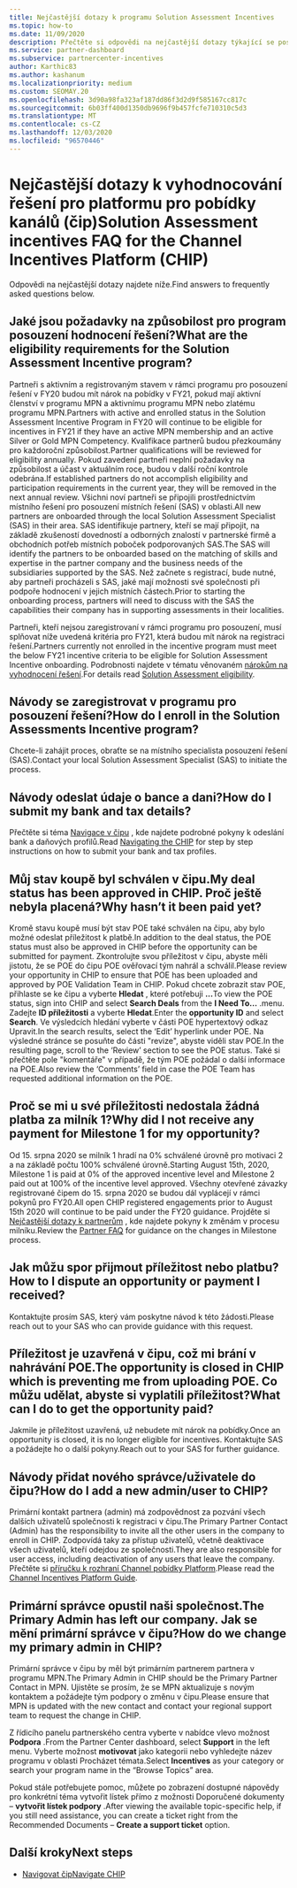 ```yaml
---
title: Nejčastější dotazy k programu Solution Assessment Incentives
ms.topic: how-to
ms.date: 11/09/2020
description: Přečtěte si odpovědi na nejčastější dotazy týkající se posouzení řešení v rozhraní Channel pobídek Platform (čip).
ms.service: partner-dashboard
ms.subservice: partnercenter-incentives
author: Karthic83
ms.author: kashanum
ms.localizationpriority: medium
ms.custom: SEOMAY.20
ms.openlocfilehash: 3d90a98fa323af187dd86f3d2d9f585167cc817c
ms.sourcegitcommit: 6b03ff400d1350db9696f9b457fcfe710310c5d3
ms.translationtype: MT
ms.contentlocale: cs-CZ
ms.lasthandoff: 12/03/2020
ms.locfileid: "96570446"
---
```

# <a name="solution-assessment-incentives-faq-for-the-channel-incentives-platform-chip"></a><span data-ttu-id="447c1-103">Nejčastější dotazy k vyhodnocování řešení pro platformu pro pobídky kanálů (čip)</span><span class="sxs-lookup"><span data-stu-id="447c1-103">Solution Assessment incentives FAQ for the Channel Incentives Platform (CHIP)</span></span> 

<span data-ttu-id="447c1-104">Odpovědi na nejčastější dotazy najdete níže.</span><span class="sxs-lookup"><span data-stu-id="447c1-104">Find answers to frequently asked questions below.</span></span>

## <a name="what-are-the-eligibility-requirements-for-the-solution-assessment-incentive-program"></a><span data-ttu-id="447c1-105">Jaké jsou požadavky na způsobilost pro program posouzení hodnocení řešení?</span><span class="sxs-lookup"><span data-stu-id="447c1-105">What are the eligibility requirements for the Solution Assessment Incentive program?</span></span>

<span data-ttu-id="447c1-106">Partneři s aktivním a registrovaným stavem v rámci programu pro posouzení řešení v FY20 budou mít nárok na pobídky v FY21, pokud mají aktivní členství v programu MPN a aktivnímu programu MPN nebo zlatému programu MPN.</span><span class="sxs-lookup"><span data-stu-id="447c1-106">Partners with active and enrolled status in the Solution Assessment Incentive Program in FY20 will continue to be eligible for incentives in FY21 if they have an active MPN membership and an active Silver or Gold MPN Competency.</span></span> <span data-ttu-id="447c1-107">Kvalifikace partnerů budou přezkoumány pro každoroční způsobilost.</span><span class="sxs-lookup"><span data-stu-id="447c1-107">Partner qualifications will be reviewed for eligibility annually.</span></span>  <span data-ttu-id="447c1-108">Pokud zavedení partneři neplní požadavky na způsobilost a účast v aktuálním roce, budou v další roční kontrole odebrána.</span><span class="sxs-lookup"><span data-stu-id="447c1-108">If established partners do not accomplish eligibility and participation requirements in the current year, they will be removed in the next annual review.</span></span>  <span data-ttu-id="447c1-109">Všichni noví partneři se připojili prostřednictvím místního řešení pro posouzení místních řešení (SAS) v oblasti.</span><span class="sxs-lookup"><span data-stu-id="447c1-109">All new partners are onboarded through the local Solution Assessment Specialist (SAS) in their area.</span></span>  <span data-ttu-id="447c1-110">SAS identifikuje partnery, kteří se mají připojit, na základě zkušeností dovedností a odborných znalostí v partnerské firmě a obchodních potřeb místních poboček podporovaných SAS.</span><span class="sxs-lookup"><span data-stu-id="447c1-110">The SAS will identify the partners to be onboarded based on the matching of skills and expertise in the partner company and the business needs of the subsidiaries supported by the SAS.</span></span>
<span data-ttu-id="447c1-111">Než začnete s registrací, bude nutné, aby partneři procházeli s SAS, jaké mají možnosti své společnosti při podpoře hodnocení v jejich místních částech.</span><span class="sxs-lookup"><span data-stu-id="447c1-111">Prior to starting the onboarding process, partners will need to discuss with the SAS the capabilities their company has in supporting assessments in their localities.</span></span> 

<span data-ttu-id="447c1-112">Partneři, kteří nejsou zaregistrovaní v rámci programu pro posouzení, musí splňovat níže uvedená kritéria pro FY21, která budou mít nárok na registraci řešení.</span><span class="sxs-lookup"><span data-stu-id="447c1-112">Partners currently not enrolled in the incentive program must meet the below FY21 incentive criteria to be eligible for Solution Assessment Incentive onboarding.</span></span> <span data-ttu-id="447c1-113">Podrobnosti najdete v tématu věnovaném [nárokům na vyhodnocení řešení](chip-solutions-assessment-eligible.md).</span><span class="sxs-lookup"><span data-stu-id="447c1-113">For details read [Solution Assessment eligibility](chip-solutions-assessment-eligible.md).</span></span>

## <a name="how-do-i-enroll-in-the-solution-assessments-incentive-program"></a><span data-ttu-id="447c1-114">Návody se zaregistrovat v programu pro posouzení řešení?</span><span class="sxs-lookup"><span data-stu-id="447c1-114">How do I enroll in the Solution Assessments Incentive program?</span></span>

<span data-ttu-id="447c1-115">Chcete-li zahájit proces, obraťte se na místního specialista posouzení řešení (SAS).</span><span class="sxs-lookup"><span data-stu-id="447c1-115">Contact your local Solution Assessment Specialist (SAS) to initiate the process.</span></span>

## <a name="how-do-i-submit-my-bank-and-tax-details"></a><span data-ttu-id="447c1-116">Návody odeslat údaje o bance a dani?</span><span class="sxs-lookup"><span data-stu-id="447c1-116">How do I submit my bank and tax details?</span></span>

<span data-ttu-id="447c1-117">Přečtěte si téma [Navigace v čipu](chip-intro.md) , kde najdete podrobné pokyny k odeslání bank a daňových profilů.</span><span class="sxs-lookup"><span data-stu-id="447c1-117">Read [Navigating the CHIP](chip-intro.md) for step by step instructions on how to submit your bank and tax profiles.</span></span>

## <a name="my-deal-status-has-been-approved-in-chip-why-hasnt-it-been-paid-yet"></a><span data-ttu-id="447c1-118">Můj stav koupě byl schválen v čipu.</span><span class="sxs-lookup"><span data-stu-id="447c1-118">My deal status has been approved in CHIP.</span></span> <span data-ttu-id="447c1-119">Proč ještě nebyla placená?</span><span class="sxs-lookup"><span data-stu-id="447c1-119">Why hasn’t it been paid yet?</span></span>

<span data-ttu-id="447c1-120">Kromě stavu koupě musí být stav POE také schválen na čipu, aby bylo možné odeslat příležitost k platbě.</span><span class="sxs-lookup"><span data-stu-id="447c1-120">In addition to the deal status, the POE status must also be approved in CHIP before the opportunity can be submitted for payment.</span></span> <span data-ttu-id="447c1-121">Zkontrolujte svou příležitost v čipu, abyste měli jistotu, že se POE do čipu POE ověřovací tým nahrál a schválil.</span><span class="sxs-lookup"><span data-stu-id="447c1-121">Please review your opportunity in CHIP to ensure that POE has been uploaded and approved by POE Validation Team in CHIP.</span></span> <span data-ttu-id="447c1-122">Pokud chcete zobrazit stav POE, přihlaste se ke čipu a vyberte **Hledat** , které potřebuji **...**</span><span class="sxs-lookup"><span data-stu-id="447c1-122">To view the POE status, sign into CHIP and select **Search Deals** from the **I Need To…**</span></span> <span data-ttu-id="447c1-123">.</span><span class="sxs-lookup"><span data-stu-id="447c1-123">menu.</span></span> <span data-ttu-id="447c1-124">Zadejte **ID příležitosti** a vyberte **Hledat**.</span><span class="sxs-lookup"><span data-stu-id="447c1-124">Enter the **opportunity ID** and select **Search**.</span></span> <span data-ttu-id="447c1-125">Ve výsledcích hledání vyberte v části POE hypertextový odkaz Upravit.</span><span class="sxs-lookup"><span data-stu-id="447c1-125">In the search results, select the ‘Edit’ hyperlink under POE.</span></span> <span data-ttu-id="447c1-126">Na výsledné stránce se posuňte do části "revize", abyste viděli stav POE.</span><span class="sxs-lookup"><span data-stu-id="447c1-126">In the resulting page, scroll to the ‘Review’ section to see the POE status.</span></span> <span data-ttu-id="447c1-127">Také si přečtěte pole "komentáře" v případě, že tým POE požádal o další informace na POE.</span><span class="sxs-lookup"><span data-stu-id="447c1-127">Also review the ‘Comments’ field in case the POE Team has requested additional information on the POE.</span></span>

## <a name="why-did-i-not-receive-any-payment-for-milestone-1-for-my-opportunity"></a><span data-ttu-id="447c1-128">Proč se mi u své příležitosti nedostala žádná platba za milník 1?</span><span class="sxs-lookup"><span data-stu-id="447c1-128">Why did I not receive any payment for Milestone 1 for my opportunity?</span></span>

<span data-ttu-id="447c1-129">Od 15. srpna 2020 se milník 1 hradí na 0% schválené úrovně pro motivaci 2 a na základě počtu 100% schválené úrovně.</span><span class="sxs-lookup"><span data-stu-id="447c1-129">Starting August 15th, 2020, Milestone 1 is paid at 0% of the approved incentive level and Milestone 2 paid out at 100% of the incentive level approved.</span></span> <span data-ttu-id="447c1-130">Všechny otevřené závazky registrované čipem do 15. srpna 2020 se budou dál vyplácejí v rámci pokynů pro FY20.</span><span class="sxs-lookup"><span data-stu-id="447c1-130">All open CHIP registered engagements prior to August 15th 2020 will continue to be paid under the FY20 guidance.</span></span> <span data-ttu-id="447c1-131">Projděte si [Nejčastější dotazy k partnerům](https://assetsprod.microsoft.com/solution-assessment-incentive-program-faq.pdf) , kde najdete pokyny k změnám v procesu milníku.</span><span class="sxs-lookup"><span data-stu-id="447c1-131">Review the [Partner FAQ](https://assetsprod.microsoft.com/solution-assessment-incentive-program-faq.pdf) for guidance on the changes in Milestone process.</span></span>

## <a name="how-to-i-dispute-an-opportunity-or-payment-i-received"></a><span data-ttu-id="447c1-132">Jak můžu spor přijmout příležitost nebo platbu?</span><span class="sxs-lookup"><span data-stu-id="447c1-132">How to I dispute an opportunity or payment I received?</span></span>

<span data-ttu-id="447c1-133">Kontaktujte prosím SAS, který vám poskytne návod k této žádosti.</span><span class="sxs-lookup"><span data-stu-id="447c1-133">Please reach out to your SAS who can provide guidance with this request.</span></span>

## <a name="the-opportunity-is-closed-in-chip-which-is-preventing-me-from-uploading-poe-what-can-i-do-to-get-the-opportunity-paid"></a><span data-ttu-id="447c1-134">Příležitost je uzavřená v čipu, což mi brání v nahrávání POE.</span><span class="sxs-lookup"><span data-stu-id="447c1-134">The opportunity is closed in CHIP which is preventing me from uploading POE.</span></span> <span data-ttu-id="447c1-135">Co můžu udělat, abyste si vyplatili příležitost?</span><span class="sxs-lookup"><span data-stu-id="447c1-135">What can I do to get the opportunity paid?</span></span>

<span data-ttu-id="447c1-136">Jakmile je příležitost uzavřená, už nebudete mít nárok na pobídky.</span><span class="sxs-lookup"><span data-stu-id="447c1-136">Once an opportunity is closed, it is no longer eligible for incentives.</span></span> <span data-ttu-id="447c1-137">Kontaktujte SAS a požádejte ho o další pokyny.</span><span class="sxs-lookup"><span data-stu-id="447c1-137">Reach out to your SAS for further guidance.</span></span>

## <a name="how-do-i-add-a-new-adminuser-to-chip"></a><span data-ttu-id="447c1-138">Návody přidat nového správce/uživatele do čipu?</span><span class="sxs-lookup"><span data-stu-id="447c1-138">How do I add a new admin/user to CHIP?</span></span>

<span data-ttu-id="447c1-139">Primární kontakt partnera (admin) má zodpovědnost za pozvání všech dalších uživatelů společnosti k registraci v čipu.</span><span class="sxs-lookup"><span data-stu-id="447c1-139">The Primary Partner Contact (Admin) has the responsibility to invite all the other users in the company to enroll in CHIP.</span></span> <span data-ttu-id="447c1-140">Zodpovídá taky za přístup uživatelů, včetně deaktivace všech uživatelů, kteří odejdou ze společnosti.</span><span class="sxs-lookup"><span data-stu-id="447c1-140">They are also responsible for user access, including deactivation of any users that leave the company.</span></span> <span data-ttu-id="447c1-141">Přečtěte si [příručku k rozhraní Channel pobídky Platform](chip-intro.md).</span><span class="sxs-lookup"><span data-stu-id="447c1-141">Please read the [Channel Incentives Platform Guide](chip-intro.md).</span></span>

## <a name="the-primary-admin-has-left-our-company-how-do-we-change-my-primary-admin-in-chip"></a><span data-ttu-id="447c1-142">Primární správce opustil naši společnost.</span><span class="sxs-lookup"><span data-stu-id="447c1-142">The Primary Admin has left our company.</span></span> <span data-ttu-id="447c1-143">Jak se mění primární správce v čipu?</span><span class="sxs-lookup"><span data-stu-id="447c1-143">How do we change my primary admin in CHIP?</span></span>

<span data-ttu-id="447c1-144">Primární správce v čipu by měl být primárním partnerem partnera v programu MPN.</span><span class="sxs-lookup"><span data-stu-id="447c1-144">The Primary Admin in CHIP should be the Primary Partner Contact in MPN.</span></span> <span data-ttu-id="447c1-145">Ujistěte se prosím, že se MPN aktualizuje s novým kontaktem a požádejte tým podpory o změnu v čipu.</span><span class="sxs-lookup"><span data-stu-id="447c1-145">Please ensure that MPN is updated with the new contact and contact your regional support team to request the change in CHIP.</span></span>

<span data-ttu-id="447c1-146">Z řídicího panelu partnerského centra vyberte v nabídce vlevo možnost **Podpora** .</span><span class="sxs-lookup"><span data-stu-id="447c1-146">From the Partner Center dashboard, select **Support** in the left menu.</span></span> <span data-ttu-id="447c1-147">Vyberte možnost **motivovat** jako kategorii nebo vyhledejte název programu v oblasti Procházet témata.</span><span class="sxs-lookup"><span data-stu-id="447c1-147">Select **Incentives** as your category or search your program name in the “Browse Topics” area.</span></span>

<span data-ttu-id="447c1-148">Pokud stále potřebujete pomoc, můžete po zobrazení dostupné nápovědy pro konkrétní téma vytvořit lístek přímo z možnosti Doporučené dokumenty – **vytvořit lístek podpory** .</span><span class="sxs-lookup"><span data-stu-id="447c1-148">After viewing the available topic-specific help, if you still need assistance, you can create a ticket right from the Recommended Documents – **Create a support ticket** option.</span></span>

## <a name="next-steps"></a><span data-ttu-id="447c1-149">Další kroky</span><span class="sxs-lookup"><span data-stu-id="447c1-149">Next steps</span></span>

- [<span data-ttu-id="447c1-150">Navigovat čip</span><span class="sxs-lookup"><span data-stu-id="447c1-150">Navigate CHIP</span></span>](chip-intro.md)

